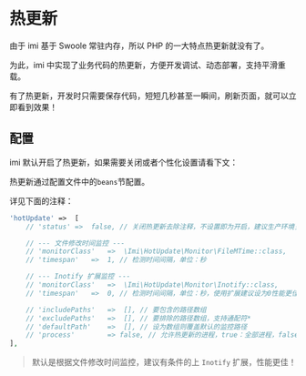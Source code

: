 # 热更新

由于 imi 基于 Swoole 常驻内存，所以 PHP 的一大特点热更新就没有了。

为此，imi 中实现了业务代码的热更新，方便开发调试、动态部署，支持平滑重载。

有了热更新，开发时只需要保存代码，短短几秒甚至一瞬间，刷新页面，就可以立即看到效果！

## 配置

imi 默认开启了热更新，如果需要关闭或者个性化设置请看下文：

热更新通过配置文件中的`beans`节配置。

详见下面的注释：

```php
'hotUpdate'	=>	[
    // 'status'	=>	false, // 关闭热更新去除注释，不设置即为开启，建议生产环境关闭

    // --- 文件修改时间监控 ---
    // 'monitorClass'	=>	\Imi\HotUpdate\Monitor\FileMTime::class,
    // 'timespan'	=>	1, // 检测时间间隔，单位：秒

    // --- Inotify 扩展监控 ---
    // 'monitorClass'	=>	\Imi\HotUpdate\Monitor\Inotify::class,
    // 'timespan'	=>	0, // 检测时间间隔，单位：秒，使用扩展建议设为0性能更佳

    // 'includePaths'	=>	[], // 要包含的路径数组
    // 'excludePaths'	=>	[], // 要排除的路径数组，支持通配符*
    // 'defaultPath'	=>	[], // 设为数组则覆盖默认的监控路径
    // 'process'        => false, // 允许热更新的进程，true：全部进程，false：不允许重启，array: 指定进程允许重启
],
```

> 默认是根据文件修改时间监控，建议有条件的上 `Inotify` 扩展，性能更佳！

